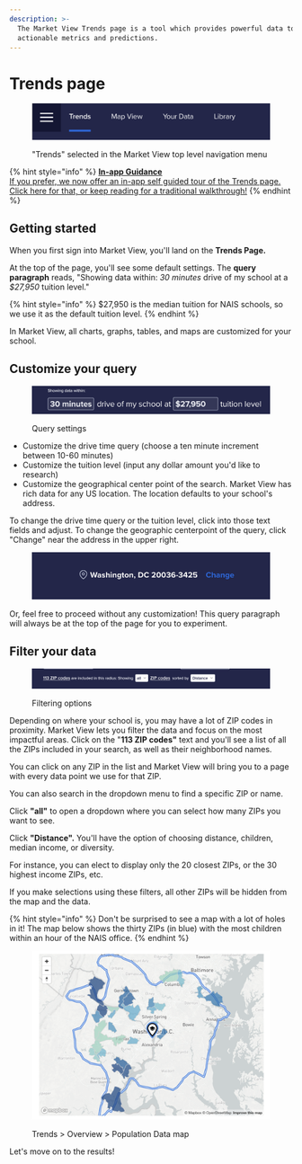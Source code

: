 ```yaml
---
description: >-
  The Market View Trends page is a tool which provides powerful data to give you
  actionable metrics and predictions.
---
```


# Trends page

<figure><img src="../../.gitbook/assets/image (32).png" alt=""><figcaption><p>"Trends" selected in the Market View top level navigation menu</p></figcaption></figure>



{% hint style="info" %}
[**In-app Guidance**\
If you prefer, we now offer an in-app self guided tour of the Trends page. Click here for that, or keep reading for a traditional walkthrough!](https://marketview.nais.org/trends?product\_tour\_id=428516)
{% endhint %}



## Getting started

When you first sign into Market View, you'll land on the **Trends Page.**

At the top of the page, you'll see some default settings. The **query paragraph** reads, "Showing data within: _30 minutes_ drive of my school at a _$27,950_ tuition level."

{% hint style="info" %}
$27,950 is the median tuition for NAIS schools, so we use it as the default tuition level.
{% endhint %}

In Market View, all charts, graphs, tables, and maps are customized for your school.

## Customize your query

<figure><img src="../../.gitbook/assets/image (23).png" alt=""><figcaption><p>Query settings</p></figcaption></figure>

* Customize the drive time query (choose a ten minute increment between 10-60 minutes)
* Customize the tuition level (input any dollar amount you'd like to research)
* Customize the geographical center point of the search. Market View has rich data for any US location. The location defaults to your school's address.&#x20;

To change the drive time query or the tuition level, click into those text fields and adjust. To change the geographic centerpoint of the query, click "Change" near the address in the upper right.

<figure><img src="../../.gitbook/assets/Screen Shot 2022-09-05 at 3.43.36 PM.png" alt=""><figcaption></figcaption></figure>

Or, feel free to proceed without any customization! This query paragraph will always be at the top of the page for you to experiment.

## Filter your data

<figure><img src="../../.gitbook/assets/image (16).png" alt=""><figcaption><p>Filtering options</p></figcaption></figure>

Depending on where your school is, you may have a lot of ZIP codes in proximity. Market View lets you filter the data and focus on the most impactful areas. Click on the "**113 ZIP codes"** text and you'll see a list of all the ZIPs included in your search, as well as their neighborhood names.&#x20;

You can click on any ZIP in the list and Market View will bring you to a page with every data point we use for that ZIP.&#x20;

You can also search in the dropdown menu to find a specific ZIP or name.&#x20;

Click **"all"** to open a dropdown where you can select how many ZIPs you want to see.&#x20;

Click **"Distance".** You'll have the option of choosing distance, children, median income, or diversity.&#x20;

For instance, you can elect to display only the 20 closest ZIPs, or the 30 highest income ZIPs, etc.&#x20;

If you make selections using these filters, all other ZIPs will be hidden from the map and the data.&#x20;

{% hint style="info" %}
Don't be surprised to see a map with a lot of holes in it! The map below shows the thirty ZIPs (in blue) with the most children within an hour of the NAIS office.
{% endhint %}

<figure><img src="../../.gitbook/assets/image (3).png" alt=""><figcaption><p>Trends > Overview > Population Data map</p></figcaption></figure>

Let's move on to the results!
